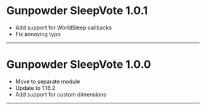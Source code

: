 # Gunpowder SleepVote 1.0.1

- Add support for WorldSleep callbacks
- Fix annoying typo


---
# Gunpowder SleepVote 1.0.0

- Move to separate module
- Update to 1.16.2
- Add support for custom dimensions

---